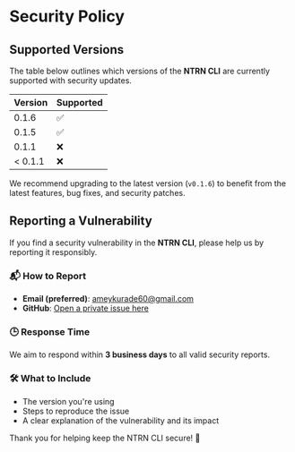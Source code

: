 # Security Policy

## Supported Versions

The table below outlines which versions of the **NTRN CLI** are currently supported with security updates.

| Version  | Supported          |
| -------- | ------------------ |
| 0.1.6    | :white_check_mark: |
| 0.1.5    | :white_check_mark: |
| 0.1.1    | :x:                |
| < 0.1.1  | :x:                |

We recommend upgrading to the latest version (`v0.1.6`) to benefit from the latest features, bug fixes, and security patches.

## Reporting a Vulnerability

If you find a security vulnerability in the **NTRN CLI**, please help us by reporting it responsibly.

### 📬 How to Report
- **Email (preferred)**: [ameykurade60@gmail.com](mailto:ameykurade60@gmail.com)
- **GitHub**: [Open a private issue here](https://github.com/AmeyKuradeAK/ntrn/issues)

### 🕒 Response Time
We aim to respond within **3 business days** to all valid security reports.

### 🛠 What to Include
- The version you're using
- Steps to reproduce the issue
- A clear explanation of the vulnerability and its impact

Thank you for helping keep the NTRN CLI secure! 💪
